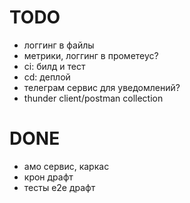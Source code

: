 # TODO

- логгинг в файлы
- метрики, логгинг в прометеус?
- ci: билд и тест
- cd: деплой
- телеграм сервис для уведомлений?
- thunder client/postman collection

# DONE

- амо сервис, каркас
- крон драфт
- тесты е2е драфт
